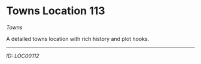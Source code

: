 # Towns Location 113

*Towns*

A detailed towns location with rich history and plot hooks.

---
*ID: LOC00112*